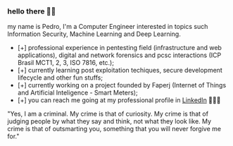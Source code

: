 ### hello there 🤙🏽

my name is Pedro, I'm a Computer Engineer interested in topics such Information Security, Machine Learning and Deep Learning.

- [+] professional experience in pentesting field (infrastructure and web applications), digital and network forensics and pcsc interactions (ICP Brasil MCT1, 2, 3, ISO 7816, etc.);
- [+] currently learning post exploitation techiques, secure development lifecycle and other fun stuffs;
- [+] currently working on a project founded by Faperj (Internet of Things and Artificial Inteligence - Smart Meters);
- [+] you can reach me going at my professional profile in <a href="https://www.linkedin.com/in/pedro-escalfoni-moraes/">LinkedIn</a> 👨🏽‍💻

"Yes, I am a criminal.  My crime is that of curiosity.  My crime is that of judging people by what they say and think, 
not what they look like. My crime is that of outsmarting you, something that you will never forgive me for."
